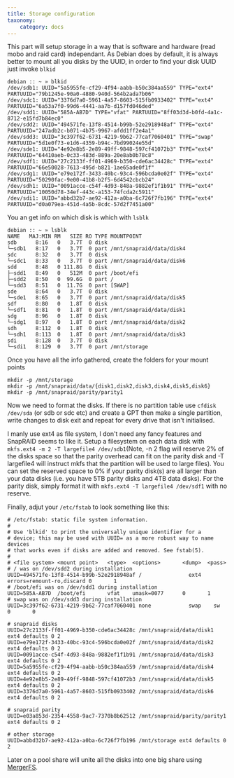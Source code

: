 ```yaml
---
title: Storage configuration
taxonomy:
    category: docs
---
```

This part will setup storage in a way that is software and hardware (read mobo and raid card) independant. As Debian does by default, it is always better to mount all you disks by the UUID, in order to find your disk UUID just invoke `blkid`
```
debian :: ~ » blkid
/dev/sdb1: UUID="5a5955fe-cf29-4f94-aabb-b50c384aa559" TYPE="ext4" PARTUUID="79b1245e-90a0-4880-940d-564b2ada7b06"
/dev/sdc1: UUID="3376d7a0-5961-4a57-8603-515fb0933402" TYPE="ext4" PARTUUID="6a53a7f0-99d6-4441-aa7b-d157fd046ded"
/dev/sdd1: UUID="585A-AB7D" TYPE="vfat" PARTUUID="8ff03d3d-b0fd-4a1c-8712-e15fd7b84ec0"
/dev/sdd2: UUID="494571fe-13f8-4514-b99b-52e2918948af" TYPE="ext4" PARTUUID="247adb2c-b071-4b75-9967-afdd1ff2e4a1"
/dev/sdd3: UUID="3c397f62-6731-4219-9b62-77caf7060401" TYPE="swap" PARTUUID="5d1e0f73-e1d6-4359-b94c-7bd99024e55d"
/dev/sde1: UUID="4e92e8b5-2e89-49ff-9848-597cf41072b3" TYPE="ext4" PARTUUID="64410aeb-0c33-483d-889a-20e8ab0b78c8"
/dev/sdf1: UUID="27c2133f-ff01-4969-b350-cde6ac34428c" TYPE="ext4" PARTUUID="66e50028-7613-495d-b821-1ae65ade0f1f"
/dev/sdg1: UUID="e79e172f-3433-40bc-93c4-596bcda0e02f" TYPE="ext4" PARTUUID="50290fac-9e00-41b8-b2f5-6d4542cbcb24"
/dev/sdh1: UUID="0091acce-c54f-4d93-848a-9882ef1f1b91" TYPE="ext4" PARTUUID="10050d78-34ef-443c-a153-74fcda2c5911"
/dev/sdi1: UUID="abbd32b7-ae92-412a-a0ba-6c726f7fb196" TYPE="ext4" PARTUUID="d0a079ea-451d-4a5b-8cdc-57d2f7451a00"
```
You an get info on which disk is which with `lsblk`
```
debian :: ~ » lsblk
NAME   MAJ:MIN RM   SIZE RO TYPE MOUNTPOINT
sdb      8:16   0   3.7T  0 disk
└─sdb1   8:17   0   3.7T  0 part /mnt/snapraid/data/disk4
sdc      8:32   0   3.7T  0 disk
└─sdc1   8:33   0   3.7T  0 part /mnt/snapraid/data/disk6
sdd      8:48   0 111.8G  0 disk
├─sdd1   8:49   0   512M  0 part /boot/efi
├─sdd2   8:50   0  99.6G  0 part /
└─sdd3   8:51   0  11.7G  0 part [SWAP]
sde      8:64   0   3.7T  0 disk
└─sde1   8:65   0   3.7T  0 part /mnt/snapraid/data/disk5
sdf      8:80   0   1.8T  0 disk
└─sdf1   8:81   0   1.8T  0 part /mnt/snapraid/data/disk1
sdg      8:96   0   1.8T  0 disk
└─sdg1   8:97   0   1.8T  0 part /mnt/snapraid/data/disk2
sdh      8:112  0   1.8T  0 disk
└─sdh1   8:113  0   1.8T  0 part /mnt/snapraid/data/disk3
sdi      8:128  0   3.7T  0 disk
└─sdi1   8:129  0   3.7T  0 part /mnt/storage
```
Once you have all the info gathered, create the folders for your mount points
```
mkdir -p /mnt/storage
mkdir -p /mnt/snapraid/data/{disk1,disk2,disk3,disk4,disk5,disk6}
mkdir -p /mnt/snapraid/parity/parity1
```
Now we need to format the disks. If there is no partition table use `cfdisk /dev/sda` (or sdb or sdc etc) and create a GPT then make a single partition, write changes to disk exit and repeat for every drive that isn't initialised. 

I manly use ext4 as file system, I don't need any fancy features and SnapRAID seems to like it. Setup a filesystem on each data disk with `mkfs.ext4 -m 2 -T largefile4 /dev/sdb1`(Note, -n 2 flag will reserve 2% of the disks space so that the parity overhead can fit on the parity disk and -T largefile4 will instruct mkfs that the partition will be used to large files). You can set the reserved space to 0% if your parity disk(s) are all larger than your data disks (i.e. you have 5TB parity disks and 4TB data disks). For the parity disk, simply format it with `mkfs.ext4 -T largefile4 /dev/sdf1` with no reserve.

Finally, adjut your `/etc/fstab` to look something like this:
```
# /etc/fstab: static file system information.
#
# Use 'blkid' to print the universally unique identifier for a
# device; this may be used with UUID= as a more robust way to name devices
# that works even if disks are added and removed. See fstab(5).
#
# <file system> <mount point>   <type>  <options>       <dump>  <pass>
# / was on /dev/sdd2 during installation
UUID=494571fe-13f8-4514-b99b-52e2918948af /               ext4    errors=remount-ro,discard 0       1
# /boot/efi was on /dev/sdd1 during installation
UUID=585A-AB7D  /boot/efi       vfat    umask=0077      0       1
# swap was on /dev/sdd3 during installation
UUID=3c397f62-6731-4219-9b62-77caf7060401 none            swap    sw              0       0

# snapraid disks
UUID=27c2133f-ff01-4969-b350-cde6ac34428c /mnt/snapraid/data/disk1 ext4 defaults 0 2
UUID=e79e172f-3433-40bc-93c4-596bcda0e02f /mnt/snapraid/data/disk2 ext4 defaults 0 2
UUID=0091acce-c54f-4d93-848a-9882ef1f1b91 /mnt/snapraid/data/disk3 ext4 defaults 0 2
UUID=5a5955fe-cf29-4f94-aabb-b50c384aa559 /mnt/snapraid/data/disk4 ext4 defaults 0 2
UUID=4e92e8b5-2e89-49ff-9848-597cf41072b3 /mnt/snapraid/data/disk5 ext4 defaults 0 2
UUID=3376d7a0-5961-4a57-8603-515fb0933402 /mnt/snapraid/data/disk6 ext4 defaults 0 2

# snapraid parity
UUID=e03a853d-2354-4558-9ac7-7370b8b62512 /mnt/snapraid/parity/parity1 ext4 defaults 0 2

# other storage
UUID=abbd32b7-ae92-412a-a0ba-6c726f7fb196 /mnt/storage ext4 defaults 0 2
```
Later on a pool share will unite all the disks into one big share using [MergerFS](./mergerfs).